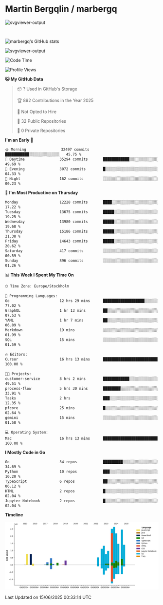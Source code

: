 # Martin Bergqlin / marbergq

![svgviewer-output](https://user-images.githubusercontent.com/2405410/206014777-22d41ecb-c24f-421d-b7d9-bba2cb5bb0de.svg)

<br>

<!--- [![Martin's Week](https://github-readme-stats.vercel.app/api/wakatime?username=marbergq&theme=dark)](https://github.com/anuraghazra/github-readme-stats) -->

![marbergq's GitHub stats](https://github-readme-stats.vercel.app/api?username=marbergq&count_private=true&show_icons=true)

![svgviewer-output](https://wakatime.com/badge/user/3f0a2069-6683-4e19-9a4a-7d21ea815067.svg)

<!--START_SECTION:waka-->
![Code Time](http://img.shields.io/badge/Code%20Time-5%2C168%20hrs%2030%20mins-blue)

![Profile Views](http://img.shields.io/badge/Profile%20Views-0-blue)

**🐱 My GitHub Data** 

> 📦 ? Used in GitHub's Storage 
 > 
> 🏆 892 Contributions in the Year 2025
 > 
> 🚫 Not Opted to Hire
 > 
> 📜 32 Public Repositories 
 > 
> 🔑 0 Private Repositories 
 > 
**I'm an Early 🐤** 

```text
🌞 Morning                32497 commits       ███████████░░░░░░░░░░░░░░   45.75 % 
🌆 Daytime                35294 commits       ████████████░░░░░░░░░░░░░   49.69 % 
🌃 Evening                3072 commits        █░░░░░░░░░░░░░░░░░░░░░░░░   04.33 % 
🌙 Night                  162 commits         ░░░░░░░░░░░░░░░░░░░░░░░░░   00.23 % 
```
📅 **I'm Most Productive on Thursday** 

```text
Monday                   12228 commits       ████░░░░░░░░░░░░░░░░░░░░░   17.22 % 
Tuesday                  13675 commits       █████░░░░░░░░░░░░░░░░░░░░   19.25 % 
Wednesday                13980 commits       █████░░░░░░░░░░░░░░░░░░░░   19.68 % 
Thursday                 15186 commits       █████░░░░░░░░░░░░░░░░░░░░   21.38 % 
Friday                   14643 commits       █████░░░░░░░░░░░░░░░░░░░░   20.62 % 
Saturday                 417 commits         ░░░░░░░░░░░░░░░░░░░░░░░░░   00.59 % 
Sunday                   896 commits         ░░░░░░░░░░░░░░░░░░░░░░░░░   01.26 % 
```


📊 **This Week I Spent My Time On** 

```text
🕑︎ Time Zone: Europe/Stockholm

💬 Programming Languages: 
Go                       12 hrs 29 mins      ███████████████████░░░░░░   77.02 % 
GraphQL                  1 hr 13 mins        ██░░░░░░░░░░░░░░░░░░░░░░░   07.53 % 
YAML                     1 hr 7 mins         ██░░░░░░░░░░░░░░░░░░░░░░░   06.89 % 
Markdown                 19 mins             ░░░░░░░░░░░░░░░░░░░░░░░░░   01.99 % 
SQL                      15 mins             ░░░░░░░░░░░░░░░░░░░░░░░░░   01.59 % 

🔥 Editors: 
Cursor                   16 hrs 13 mins      █████████████████████████   100.00 % 

🐱‍💻 Projects: 
customer-service         8 hrs 2 mins        ████████████░░░░░░░░░░░░░   49.51 % 
process-flow             5 hrs 30 mins       ████████░░░░░░░░░░░░░░░░░   33.91 % 
Tasks                    2 hrs               ███░░░░░░░░░░░░░░░░░░░░░░   12.35 % 
pfcore                   25 mins             █░░░░░░░░░░░░░░░░░░░░░░░░   02.64 % 
gemini                   15 mins             ░░░░░░░░░░░░░░░░░░░░░░░░░   01.58 % 

💻 Operating System: 
Mac                      16 hrs 13 mins      █████████████████████████   100.00 % 
```

**I Mostly Code in Go** 

```text
Go                       34 repos            █████████░░░░░░░░░░░░░░░░   34.69 % 
Python                   10 repos            ███░░░░░░░░░░░░░░░░░░░░░░   10.20 % 
TypeScript               6 repos             ██░░░░░░░░░░░░░░░░░░░░░░░   06.12 % 
HTML                     2 repos             █░░░░░░░░░░░░░░░░░░░░░░░░   02.04 % 
Jupyter Notebook         2 repos             █░░░░░░░░░░░░░░░░░░░░░░░░   02.04 % 
```



**Timeline**

![Lines of Code chart](https://raw.githubusercontent.com/marbergq/marbergq/main/assets/bar_graph.png)


 Last Updated on 15/06/2025 00:33:14 UTC
<!--END_SECTION:waka-->
